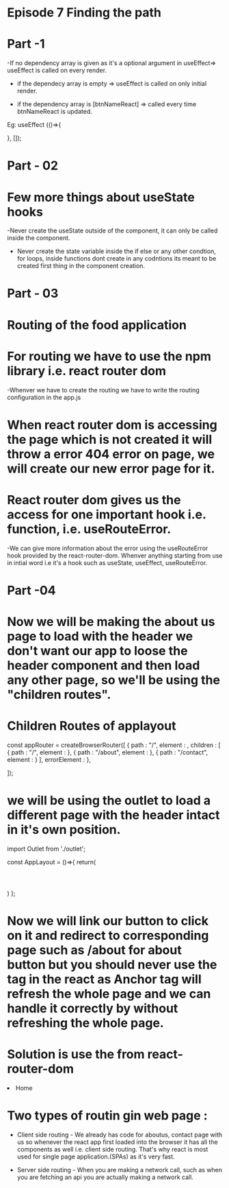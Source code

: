 # Episode 7 Finding the path

# Part -1

-If no dependency array is given as it's a optional argument in useEffect=> useEffect is called  on every render.

- if the dependecy array is empty  => useEffect is called on only initial render.

- if the dependency array is [btnNameReact] => called every time btnNameReact is updated. 

Eg: useEffect (()=>{

}, []);



# Part - 02
# Few more things about useState hooks

-Never create the useState outside of the component, it can only be called inside the component.

- Never create the state variable inside the if else or any other condtion, for loops, inside functions dont create in any codntions its meant to be created first thing in the component creation.




# Part - 03

# Routing of the food application

# For routing we have to use the npm library i.e. react router dom

-Whenver we have to create the routing we have to write the routing configuration in the app.js


# When react router dom is accessing the page which is not created it will throw a error 404 error on page, we will create our new error page for it.


# React router dom gives us the access for one important hook i.e. function, i.e. useRouteError.

-We can give more information about the error using the useRouteError hook provided by the react-router-dom. Whenver anything starting from use in intial word i.e it's a hook such as useState, useEffect, useRouteError.


# Part -04

# Now we will be making the about us page to load with the header we don't want our app to loose the header component and then load any other page, so we'll be using the "children routes".


# Children Routes of applayout

const appRouter = createBrowserRouter([
    {
        path : "/",
        element : <AppLayout />,
        children : [
            {
                path : "/",
                element : <Body />
            },
            {
                path : "/about",
                element : <About />
            },
            {
                path : "/contact",
                element : <Contactus />
            }
        ],
        errorElement : <Error />
    },
    
]);


# we will be using the outlet to load a different page with the header intact in it's own position.

import Outlet from './outlet';

const AppLayout = ()=>{
    return( 
        <div className="app">
            <Header />
            <Outlet />
        </div>
    )
};


# Now we will link our button to click on it and redirect to corresponding page such as /about for about button but you should  never use the <a></a> tag in the react as Anchor tag will refresh the whole page and we can handle it correctly by without refreshing the whole page.

# Solution is  use the <Link> from react-router-dom

<li><Link to="/">Home</Link></li>


# Two types of routin gin web page  :
- Client side routing - We already has code for aboutus, contact page with us so whenever the react app  first loaded into the browser it has all the components as well i.e. client side routing. That's why react is most used for single page application.(SPAs) as it's very fast.

- Server side routing - When you are making a network call, such as when you are fetching an api you are actually making a network call.





 










